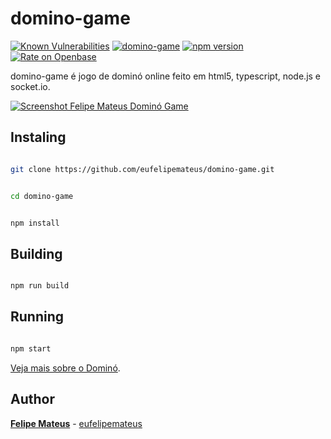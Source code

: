 # domino-game

[![Known Vulnerabilities](https://snyk.io/test/npm/domino-game/badge.svg)](https://snyk.io/test/npm/domino-game)
 [![domino-game](https://snyk.io/advisor/npm-package/domino-game/badge.svg)](https://snyk.io/advisor/npm-package/domino-game)  [![npm version](https://badge.fury.io/js/domino-game.svg)](https://badge.fury.io/js/domino-game) [![Rate on Openbase](https://badges.openbase.com/js/rating/domino-game.svg)](https://openbase.com/js/domino-game?utm_source=embedded&utm_medium=badge&utm_campaign=rate-badge)

domino-game é jogo de dominó online feito em html5, typescript, node.js e socket.io.
  


[![Screenshot Felipe Mateus Dominó Game](https://felipemateus.com/wp-content/uploads/2020/12/domino_2020-1.png "Screenshot Jogo Dominó")](https://eufelipemateus.com/blog/2017/06/domino  "Screenshot Jogo Dominó")



## Instaling



```bash

git clone https://github.com/eufelipemateus/domino-game.git

```



```bash

cd domino-game

```



```bash

npm install

```

## Building

  

```bash

npm run build

```

  

## Running

  

```bash

npm start

```



[Veja mais sobre o Dominó](https://eufelipemateus.com/blog/2017/06/domino).

  

## Author

  

**[Felipe Mateus](https://eufelipemateus.com)** - [eufelipemateus](https://github.com/eufelipemateus)
